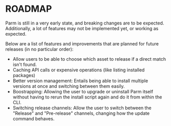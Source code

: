 # ROADMAP

Parm is still in a very early state, and breaking changes are to be expected. Additionally, a lot of features may not be implemented yet, or working as expected.

Below are a list of features and improvements that are planned for future releases (in no particular order):

- Allow users to be able to choose which asset to release if a direct match isn't found.
- Caching API calls or expensive operations (like listing installed packages)
- Better version management: Entails being able to install multiple versions at once and switching between them easily.
- Boostrapping: Allowing the user to upgrade or uninstall Parm itself without having to rerun the install script again and do it from within the CLI.
- Switching release channels: Allow the user to switch between the "Release" and "Pre-release" channels, changing how the update command behaves.
